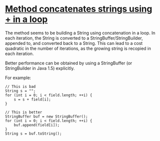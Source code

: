 # [Method concatenates strings using + in a loop](https://spotbugs.readthedocs.io/en/latest/bugDescriptions.html#SBSC_USE_STRINGBUFFER_CONCATENATION)

 The method seems to be building a String using concatenation in a loop.
In each iteration, the String is converted to a StringBuffer/StringBuilder,
   appended to, and converted back to a String.
   This can lead to a cost quadratic in the number of iterations,
   as the growing string is recopied in each iteration. 

Better performance can be obtained by using
a StringBuffer (or StringBuilder in Java 1.5) explicitly.

 For example:

    // This is bad
    String s = "";
    for (int i = 0; i < field.length; ++i) {
        s = s + field[i];
    }

    // This is better
    StringBuffer buf = new StringBuffer();
    for (int i = 0; i < field.length; ++i) {
        buf.append(field[i]);
    }
    String s = buf.toString();